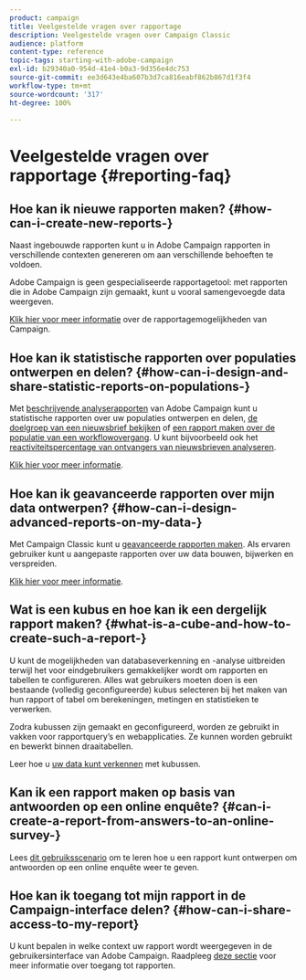 ```yaml
---
product: campaign
title: Veelgestelde vragen over rapportage
description: Veelgestelde vragen over Campaign Classic
audience: platform
content-type: reference
topic-tags: starting-with-adobe-campaign
exl-id: b29340a0-954d-41e4-b0a3-9d356e4dc753
source-git-commit: ee3d643e4ba607b3d7ca816eabf862b867d1f3f4
workflow-type: tm+mt
source-wordcount: '317'
ht-degree: 100%

---
```


# Veelgestelde vragen over rapportage {#reporting-faq}

## Hoe kan ik nieuwe rapporten maken? {#how-can-i-create-new-reports-}

Naast ingebouwde rapporten kunt u in Adobe Campaign rapporten in verschillende contexten genereren om aan verschillende behoeften te voldoen.

Adobe Campaign is geen gespecialiseerde rapportagetool: met rapporten die in Adobe Campaign zijn gemaakt, kunt u vooral samengevoegde data weergeven.

[Klik hier voor meer informatie](../../reporting/using/about-adobe-campaign-reporting-tools.md) over de rapportagemogelijkheden van Campaign.

## Hoe kan ik statistische rapporten over populaties ontwerpen en delen? {#how-can-i-design-and-share-statistic-reports-on-populations-}

Met [beschrijvende analyserapporten](../../reporting/using/about-descriptive-analysis.md) van Adobe Campaign kunt u statistische rapporten over uw populaties ontwerpen en delen, [de doelgroep van een nieuwsbrief bekijken](../../reporting/using/use-cases.md#analyzing-a-population) of [een rapport maken over de populatie van een workflowovergang](../../reporting/using/use-cases.md#analyzing-a-transition-target-in-a-workflow). U kunt bijvoorbeeld ook het [reactiviteitspercentage van ontvangers van nieuwsbrieven analyseren](../../reporting/using/use-cases.md#analyzing-recipient-tracking-logs).

[Klik hier voor meer informatie](../../reporting/using/about-descriptive-analysis.md).

## Hoe kan ik geavanceerde rapporten over mijn data ontwerpen? {#how-can-i-design-advanced-reports-on-my-data-}

Met Campaign Classic kunt u [geavanceerde rapporten maken](../../reporting/using/about-reports-creation-in-campaign.md). Als ervaren gebruiker kunt u aangepaste rapporten over uw data bouwen, bijwerken en verspreiden.

[Klik hier voor meer informatie](../../reporting/using/about-reports-creation-in-campaign.md).

## Wat is een kubus en hoe kan ik een dergelijk rapport maken? {#what-is-a-cube-and-how-to-create-such-a-report-}

U kunt de mogelijkheden van databaseverkenning en -analyse uitbreiden terwijl het voor eindgebruikers gemakkelijker wordt om rapporten en tabellen te configureren. Alles wat gebruikers moeten doen is een bestaande (volledig geconfigureerde) kubus selecteren bij het maken van hun rapport of tabel om berekeningen, metingen en statistieken te verwerken.

Zodra kubussen zijn gemaakt en geconfigureerd, worden ze gebruikt in vakken voor rapportquery’s en webapplicaties. Ze kunnen worden gebruikt en bewerkt binnen draaitabellen.

Leer hoe u [uw data kunt verkennen](../../reporting/using/using-cubes-to-explore-data.md) met kubussen.

## Kan ik een rapport maken op basis van antwoorden op een online enquête? {#can-i-create-a-report-from-answers-to-an-online-survey-}

Lees [dit gebruiksscenario](../../surveys/using/use-case--displaying-report-on-answers-to-an-online-survey.md) om te leren hoe u een rapport kunt ontwerpen om antwoorden op een online enquête weer te geven.

## Hoe kan ik toegang tot mijn rapport in de Campaign-interface delen? {#how-can-i-share-access-to-my-report}

U kunt bepalen in welke context uw rapport wordt weergegeven in de gebruikersinterface van Adobe Campaign. Raadpleeg [deze sectie](../../reporting/using/configuring-access-to-the-report.md) voor meer informatie over toegang tot rapporten.
